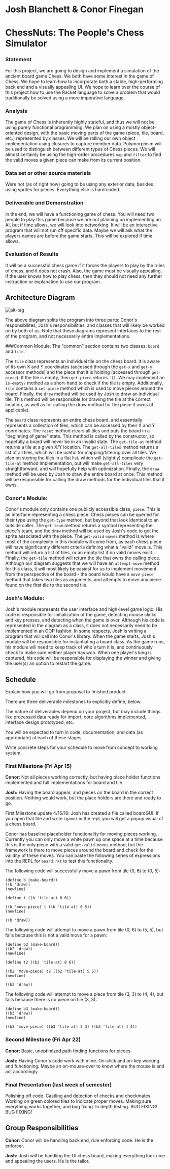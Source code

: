 # Josh Blanchett & Conor Finegan

# ChessNuts: The People's Chess Simulator

### Statement

For this project, we are going to design and implement a simulation of the ancient board game Chess.  We both have some interest in the game of Chess.  We hope to learn how to incorporate both a stable, high-performing back end and a visually appealing UI. We hope to learn over the course of this project how to use the Racket language to solve a problem that would traditionally be solved using a more imperative language.

### Analysis
The game of Chess is inherently highly stateful, and thus we will not be using purely functional programming. We plan on using a mostly object-oriented design, with the basic moving parts of the game (piece, tile, board, etc.) represented by classes. We will be rolling our own object implementation using closures to capture member data. Polymorphism will be used to distinguish between different types of Chess pieces. We will almost certainly be using the high-order procedures `map` and `filter` to find the valid moves a given piece can make from its current position.

### Data set or other source materials
Were not (as of right now) going to be using any exterior data, besides using sprites for pieces.  Everything else is hard coded.

### Deliverable and Demonstration
In the end, we will have a functioning game of chess.  You will need two people to play this game because we are not planning on implementing an AI, but if time allows, we will look into networking.  It will be an interactive program that will not run off specific data.  Maybe we will ask what the players names are before the game starts.  This will be explored if time allows.

### Evaluation of Results
It will be a successful chess game if it forces the players to play by the rules of chess, and it does not crash.  Also, the game must be visually appealing.  If the user knows how to play chess, then they should not need any further instruction or explanation to use our program.

## Architecture Diagram
![alt-tag](https://github.com/oplS16projects/Chess-Mates-Josh-and-Connor-/blob/master/ArchDiagram.jpg)

The above diagram splits the program into three parts: Conor's responsibilites, Josh's responsibilities, and classes that will likely be worked on by both of us. Note that these diagrams represent interfaces to the rest of the program, and not necessarily entire implementations.

###Common Module:
The "common" section contains two classes: `board` and `tile`. 

The `tile` class represents an individual tile on the chess board. it is aware of its own X and Y coordinates (accessed through the `get-x` and `get-y` accessor methods) and the piece that it is holding (accessed through `get-piece`). If the tile is empty, then `get-piece` returns `'()`. We may implement an `is-empty?` method as a short-hand to check if the tile is empty. Additionally, `tile` contains a `set-piece` method which is used to move pieces around the board. Finally, the `draw` method will be used by Josh to draw an individual tile. This method will be responsible for drawing the tile at the correct location, as well as for calling the draw method for the piece it owns (if applicable).

The `board` class represents an entire chess board, and essentially represents a collection of tiles, which can be accessed by their X and Y coordinates. The `reset` method clears all tiles and puts the board in a "beginning of game" state. This method is called by the constructor, so hopefully a board will never be in an invalid state. The `get-tile-at` method returns a tile at a given X/Y location. The `get-all-tiles` method returns a list of all tiles, which will be useful for mapping/filtering over all tiles. We plan on storing the tiles in a flat list, which will (slightly) complicate the `get-tile-at` method implementation, but will make `get-all-tiles` very straightforward, and will hopefully help with optimization. Finally, the `draw` method will be used by Josh to draw the entire board at once. This method will be responsible for calling the draw methods for the individual tiles that it owns.

### Conor's Module:
Conor's module only contains one publicly accessible class, `piece`. This is an interface representing a chess piece. Chess pieces can be queried for their type using the `get-type` method, but beyond that look identical to an outside caller. The `get-team` method returns a symbol representing the piece's team, and the `draw` method will be used by Josh's code to get the sprite associated with the piece. The `get-valid-moves` method is where most of the complexity in this module will come from, as each chess piece will have significantly different criteria defining what a "valid" move is. This method will return a list of tiles, or an empty list if no valid moves exist. Finally, the `get-tile` method will return the tile that owns the calling piece. Although our diagram suggests that we will have an `attempt-move` method for this class, it will most likely be easiest for us to implement movement from the perspective of the board - the board would have a `move-piece` method that takes two tiles as arguments, and attempts to move any piece found on the first tile to the second tile.

### Josh's Module:
Josh's module represents the user interface and high-level game logic. His code is responsible for initialization of the game, detecting mouse clicks and key presses, and detecting when the game is over. Although his code is represented in the diagram as a class, it does not necessarily need to be implemented in an OOP fashion. In some respects, Josh is writing a program that will call into Conor's library. When the game starts, Josh's module will be responsible for instantiating a board class. As the game runs, his module will need to keep track of who's turn it is, and continuously check to make sure neither player has won. When one player's king is captured, his code will be responsible for displaying the winner and giving the user(s) an option to restart the game.

## Schedule
Explain how you will go from proposal to finished product. 

There are three deliverable milestones to explicitly define, below.

The nature of deliverables depend on your project, but may include things like processed data ready for import, core algorithms implemented, interface design prototyped, etc. 

You will be expected to turn in code, documentation, and data (as appropriate) at each of these stages.

Write concrete steps for your schedule to move from concept to working system. 

### First Milestone (Fri Apr 15)
**Conor:** 
Not all pieces working correctly, but having place holder functions implemented and full implementations for board and tile

**Josh:**
Having the board appear, and pieces on the board in the correct position.  Nothing would work, but the place holders are there and ready to go.

First Milestone update 4/15/16:  Josh has created a file called boardGUI.   If you open that file and write `(game)` in the repl, you will get a popup visual of a chess board.  

Conor has baseline placeholder functionality for moving pieces working. Currently you can only move a white pawn up one space at a time because this is the only piece with a valid `get-valid-moves` method, but the framework is there to move pieces around the board and check for the validity of these moves. You can paste the following series of expressions into the REPL for `board.rkt` to test this functionality.

The following code will successfully move a pawn from tile (0, 6) to (0, 5):
```
(define b (make-board))
((b 'draw))
(newline)

(define t ((b 'tile-at) 0 6))

((b 'move-piece) t ((b 'tile-at) 0 5))
(newline)

((b 'draw))
```

The following code will attempt to move a pawn from tile (0, 6) to (5, 5), but fails because this is not a valid move for a pawn:
```
(define b2 (make-board))
((b2 'draw))
(newline)

(define t2 ((b2 'tile-at) 0 6))

((b2 'move-piece) t2 ((b2 'tile-at) 5 5))
(newline)

((b2 'draw))
```

The following code will attempt to move a piece from tile (3, 3) to (4, 4), but fails because there is no piece on tile (3, 3):
```
(define b3 (make-board))
((b3 'draw))
(newline)

((b3 'move-piece) ((b3 'tile-at) 3 3) ((b3 'tile-at) 4 4))
```

### Second Milestone (Fri Apr 22)
**Conor:**
Basic, unoptimized path finding functions for pieces.

**Josh:**
Having Conor's code work with mine.  On-click and on-key working and functioning.  Maybe an on-mouse-over to know where the mouse is and act accordingly.

### Final Presentation (last week of semester)
Polishing off code.  Castling and detection of checks and checkmates.  Working on green colored tiles to indicate proper moves.  Making sure everything works together, and bug fixing.  In depth testing.  BUG FIXING!  BUG FIXING!
## Group Responsibilities

**Conor:**
Conor will be handling back end, rule enforcing code.  He is the enforcer.

**Josh:**
Josh will be handling the UI chess board, making everything look nice and appealing the users.  He is the tailor.
